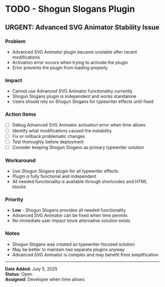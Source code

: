 # TODO - Shogun Slogans Plugin

## URGENT: Advanced SVG Animator Stability Issue

### Problem
- Advanced SVG Animator plugin became unstable after recent modifications
- Activation error occurs when trying to activate the plugin
- Error prevents the plugin from loading properly

### Impact
- Cannot use Advanced SVG Animator functionality currently
- Shogun Slogans plugin is independent and works standalone
- Users should rely on Shogun Slogans for typewriter effects until fixed

### Action Items
- [ ] Debug Advanced SVG Animator activation error when time allows
- [ ] Identify what modifications caused the instability
- [ ] Fix or rollback problematic changes
- [ ] Test thoroughly before deployment
- [ ] Consider keeping Shogun Slogans as primary typewriter solution

### Workaround
- Use Shogun Slogans plugin for all typewriter effects
- Plugin is fully functional and independent
- All needed functionality is available through shortcodes and HTML blocks

### Priority
- **Low** - Shogun Slogans provides all needed functionality
- Advanced SVG Animator can be fixed when time permits
- No immediate user impact since alternative solution exists

### Notes
- Shogun Slogans was created as typewriter-focused solution
- May be better to maintain two separate plugins anyway
- Advanced SVG Animator is complex and may benefit from simplification

---

**Date Added:** July 5, 2025  
**Status:** Open  
**Assigned:** Developer when time allows

